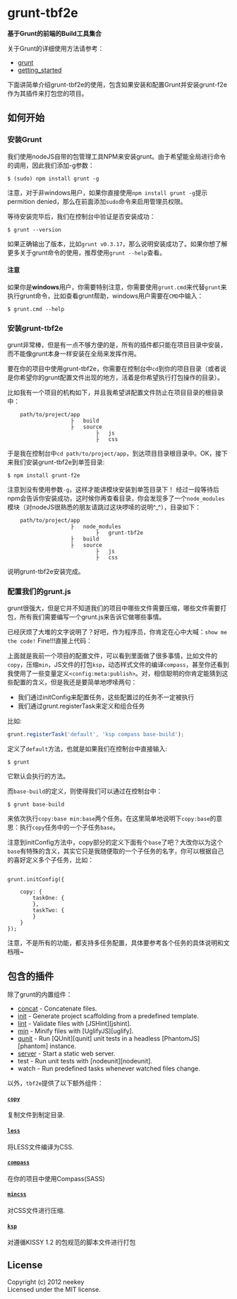 # grunt-tbf2e

**基于Grunt的前端的Build工具集合**

关于Grunt的详细使用方法请参考：
 * [grunt](https://github.com/cowboy/grunt)
 * [getting_started](https://github.com/cowboy/grunt/blob/master/docs/getting_started.md)

下面讲简单介绍grunt-tbf2e的使用，包含如果安装和配置Grunt并安装grunt-f2e作为其插件来打包您的项目。

## 如何开始

### 安装Grunt

我们使用nodeJS自带的包管理工具NPM来安装grunt。由于希望能全局进行命令的调用，因此我们添加-g参数：

```
$ (sudo) npm install grunt -g
```
注意，对于非windows用户，如果你直接使用`npm install grunt -g`提示permition denied，那么在前面添加`sudo`命令来启用管理员权限。

等待安装完毕后，我们在控制台中验证是否安装成功：

```
$ grunt --version
```
如果正确输出了版本，比如`grunt v0.3.17`，那么说明安装成功了。如果你想了解更多关于grunt命令的使用，推荐使用`grunt --help`查看。

#### 注意

如果你是**windows**用户，你需要特别注意，你需要使用`grunt.cmd`来代替`grunt`来执行grunt命令，比如查看grunt帮助，windows用户需要在`CMD`中输入：

```
$ grunt.cmd --help
```

### 安装grunt-tbf2e

grunt非常棒，但是有一点不够方便的是，所有的插件都只能在项目目录中安装，而不能像grunt本身一样安装在全局来发挥作用。

要在你的项目中使用grunt-tbf2e，你需要在控制台中`cd`到你的项目目录（或者说是你希望你的grunt配置文件出现的地方，活着是你希望执行打包操作的目录）。

比如我有一个项目的机构如下，并且我希望讲配置文件防止在项目目录的根目录中：

```
	path/to/project/app
					├	build
					├	source
							├	js
							├	css							
```
于是我在控制台中`cd path/to/project/app`，到达项目目录根目录中。OK，接下来我们安装grunt-tbf2e到单签目录:

```
$ npm install grunt-f2e
```
注意到没有使用参数`-g`，这样才能讲模块安装到单签目录下！
经过一段等待后npm会告诉你安装成功，这时候你再查看目录，你会发现多了一个`node_modules`模块（对nodeJS很熟悉的朋友请跳过这块啰嗦的说明^_^），目录如下：

```
	path/to/project/app
					├ 	node_modules
							├	grunt-tbf2e
					├	build
					├	source
							├	js
							├	css							
```
说明grunt-tbf2e安装完成。

### 配置我们的grunt.js

grunt很强大，但是它并不知道我们的项目中哪些文件需要压缩，哪些文件需要打包，所有我们需要编写一个grunt.js来告诉它做哪些事情。

已经厌烦了大堆的文字说明了？好吧，作为程序员，你肯定在心中大喊：`show me the code!` Fine!!!直接上代码：

<script src="https://gist.github.com/3951912.js"> </script>

上面就是我前一个项目的配置文件，可以看到里面做了很多事情，比如文件的`copy`，压缩`min`，JS文件的打包`ksp`，动态样式文件的编译`compass`，甚至你还看到我使用了一些变量定义`<config:meta:publish>`。对，相信聪明的你肯定能猜到这些配置的含义，但是我还是要简单地啰嗦两句：

* 我们通过initConfig来配置任务，这些配置过的任务不一定被执行
* 我们通过grunt.registerTask来定义和组合任务

比如:

```js
grunt.registerTask('default', 'ksp compass base-build');

```

定义了`default`方法，也就是如果我们在控制台中直接输入:

```
$ grunt
```
它默认会执行的方法。

而`base-build`的定义，则使得我们可以通过在控制台中：

```
$ grunt base-build
```
来依次执行`copy:base min:base`两个任务。在这里简单地说明下`copy:base`的意思：执行`copy`任务中的一个子任务`base`。

注意到initConfig方法中，copy部分的定义下面有个`base`了吧？大改你以为这个`base`有特殊的含义，其实它只是我随便取的一个子任务的名字，你可以根据自己的喜好定义多个子任务，比如：

```

grunt.initConfig({
	
	copy: {
		taskOne: {
		},
		taskTwo: {
		}
	}
});

```
注意，不是所有的功能，都支持多任务配置，具体要参考各个任务的具体说明和文档哦~


## 包含的插件

除了grunt的内置组件：

* [concat](/gruntjs/grunt/blob/master/docs/task_concat.md) - Concatenate files.
* [init](/gruntjs/grunt/blob/master/docs/task_init.md) - Generate project scaffolding from a predefined template.
* [lint](/gruntjs/grunt/blob/master/docs/task_lint.md) - Validate files with [JSHint][jshint].
* [min](/gruntjs/grunt/blob/master/docs/task_min.md) - Minify files with [UglifyJS][uglify].
* [qunit](/gruntjs/grunt/blob/master/docs/task_qunit.md) - Run [QUnit][qunit] unit tests in a headless [PhantomJS][phantom] instance.
* [server](/gruntjs/grunt/blob/master/docs/task_server.md) - Start a static web server.
* test - Run unit tests with [nodeunit][nodeunit].
* watch - Run predefined tasks whenever watched files change.

以外，`tbf2e`提供了以下额外组件：

#### [`copy`](https://github.com/gruntjs/grunt-contrib-copy/)
复制文件到制定目录.

#### [`less`](https://github.com/gruntjs/grunt-contrib-less/)
将LESS文件编译为CSS.

#### [`compass`](https://github.com/kahlil/grunt-compass)
在你的项目中使用Compass(SASS)

#### [`mincss`](https://github.com/gruntjs/grunt-contrib-mincss/)
对CSS文件进行压缩.

#### [`ksp`](https://github.com/neekey/grunt-ksp)
对遵循KISSY 1.2 的包规范的脚本文件进行打包


## License
Copyright (c) 2012 neekey  
Licensed under the MIT license.
